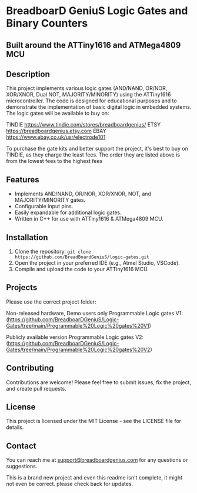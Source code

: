 # BreadboarD GeniuS Logic Gates and Binary Counters
## Built around the ATTiny1616 and ATMega4809 MCU

## Description
This project implements various logic gates (AND/NAND, OR/NOR, XOR/XNOR, Dual NOT, MAJORITY/MINORITY) using the ATTiny1616 microcontroller. The code is designed for educational purposes and to demonstrate the implementation of basic digital logic in embedded systems.
The logic gates will be available to buy on:

TINDIE https://www.tindie.com/stores/breadboardgenius/
ETSY https://breadboardgenius.etsy.com
EBAY https://www.ebay.co.uk/usr/electrode101

To purchase the gate kits and better support the project, it's best to buy on TINDIE, as they charge the least fees. The order they are listed above is from the lowest fees to the highest fees

## Features
- Implements AND/NAND, OR/NOR, XOR/XNOR, NOT, and MAJORITY/MINORITY gates.
- Configurable input pins.
- Easily expandable for additional logic gates.
- Written in C++ for use with ATTiny1616 & ATMega4809 MCU.

## Installation
1. Clone the repository: `git clone https://github.com/BreadBoardGeniuS/logic-gates.git`
2. Open the project in your preferred IDE (e.g., Atmel Studio, VSCode).
3. Compile and upload the code to your ATTiny1616 MCU.

## Projects
Please use the correct project folder:

Non-released hardware, Demo users only
Programmable Logic gates V1: (https://github.com/BreadboarDGeniuS/Logic-Gates/tree/main/Programmable%20Logic%20gates%20V1)

Publicly available version
Programmable Logic gates V2: (https://github.com/BreadboarDGeniuS/Logic-Gates/tree/main/Programmable%20Logic%20gates%20V2)

## Contributing
Contributions are welcome! Please feel free to submit issues, fix the project, and create pull requests.

## License
This project is licensed under the MIT License - see the LICENSE file for details.

## Contact
You can reach me at [support@breadboardgenius.com](mailto:support@breadboardgenius.com) for any questions or suggestions.




This is a brand new project and even this readme isn't complete, it might not even be correct. please check back for updates.

